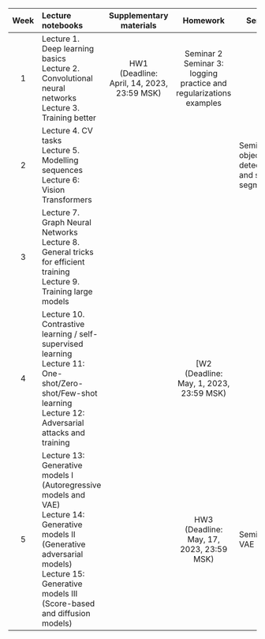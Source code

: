 
| Week | Lecture notebooks | Supplementary materials | Homework | Seminars |
|:------:|:----------|:----------:|:----------:|-------|
|1| Lecture 1. Deep learning basics <br> Lecture 2. Convolutional neural networks <br> Lecture 3. Training better   | HW1 <br> (Deadline: April, 14, 2023, 23:59 MSK) | Seminar 2 <br> Seminar 3: logging practice and regularizations examples
| 2 | Lecture 4. CV tasks  <br> Lecture 5. Modelling sequences <br> Lecture 6: Vision Transformers | | | Seminar 4: object detection and semantic segmentation |
| 3 | Lecture 7. Graph Neural Networks <br> Lecture 8. General tricks for efficient training <br> Lecture 9. Training large models  | | |
| 4 | Lecture 10. Contrastive learning / self-supervised learning <br> Lecture 11: One-shot/Zero-shot/Few-shot learning <br> Lecture 12: Adversarial attacks and training  | | [W2 <br> (Deadline: May, 1, 2023, 23:59 MSK) |
| 5 | Lecture 13: Generative models I (Autoregressive models and VAE) <br> Lecture 14: Generative models II (Generative adversarial models) <br> Lecture 15: Generative models III (Score-based and diffusion models) | | HW3 <br> (Deadline: May, 17, 2023, 23:59 MSK) | Seminar 8. VAE |


